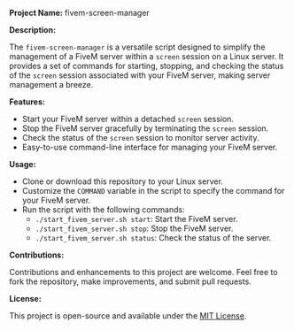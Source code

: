 **Project Name:** fivem-screen-manager

**Description:**

The `fivem-screen-manager` is a versatile script designed to simplify the management of a FiveM server within a `screen` session on a Linux server. It provides a set of commands for starting, stopping, and checking the status of the `screen` session associated with your FiveM server, making server management a breeze.

**Features:**

- Start your FiveM server within a detached `screen` session.
- Stop the FiveM server gracefully by terminating the `screen` session.
- Check the status of the `screen` session to monitor server activity.
- Easy-to-use command-line interface for managing your FiveM server.

**Usage:**

- Clone or download this repository to your Linux server.
- Customize the `COMMAND` variable in the script to specify the command for your FiveM server.
- Run the script with the following commands:
  - `./start_fivem_server.sh start`: Start the FiveM server.
  - `./start_fivem_server.sh stop`: Stop the FiveM server.
  - `./start_fivem_server.sh status`: Check the status of the server.

**Contributions:**

Contributions and enhancements to this project are welcome. Feel free to fork the repository, make improvements, and submit pull requests.

**License:**

This project is open-source and available under the [MIT License](LICENSE).